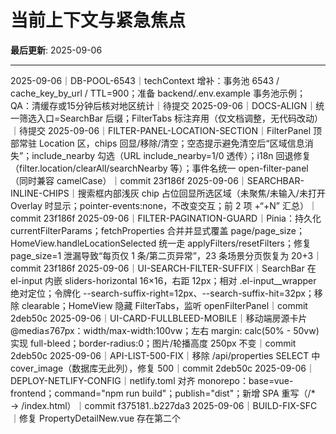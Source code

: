 # 当前上下文与紧急焦点

**最后更新**: 2025-09-06

---
 
2025-09-06｜DB-POOL-6543｜techContext 增补：事务池 6543 / cache_key_by_url / TTL=900；准备 backend/.env.example 事务池示例；QA：清缓存或15分钟后核对地区统计｜待提交
2025-09-06｜DOCS-ALIGN｜统一筛选入口=SearchBar 后缀；FilterTabs 标注弃用（仅文档调整，无代码改动）｜待提交
2025-09-06｜FILTER-PANEL-LOCATION-SECTION｜FilterPanel 顶部常驻 Location 区，chips 回显/移除/清空；空态提示避免清空后“区域信息消失”；include_nearby 勾选（URL include_nearby=1/0 透传）；i18n 回退修复（filter.location/clearAll/searchNearby 等）；事件名统一 open-filter-panel（同时兼容 camelCase）｜commit 23f186f
2025-09-06｜SEARCHBAR-INLINE-CHIPS｜搜索框内部浅灰 chip 占位回显所选区域（未聚焦/未输入/未打开 Overlay 时显示；pointer-events:none，不改变交互；前 2 项 +“+N” 汇总）｜commit 23f186f
2025-09-06｜FILTER-PAGINATION-GUARD｜Pinia：持久化 currentFilterParams；fetchProperties 合并并显式覆盖 page/page_size；HomeView.handleLocationSelected 统一走 applyFilters/resetFilters；修复 page_size=1 泄漏导致“每页仅 1 条/第二页异常”，23 条场景分页恢复为 20+3｜commit 23f186f
2025-09-06｜UI-SEARCH-FILTER-SUFFIX｜SearchBar 在 el-input 内嵌 sliders-horizontal 16×16，右距 12px；相对 .el-input__wrapper 绝对定位；令牌化 --search-suffix-right=12px、--search-suffix-hit=32px；移除 clearable；HomeView 隐藏 FilterTabs，监听 openFilterPanel｜commit 2deb50c
2025-09-06｜UI-CARD-FULLBLEED-MOBILE｜移动端房源卡片 @media≤767px：width/max-width:100vw；左右 margin: calc(50% - 50vw) 实现 full-bleed；border-radius:0；图片/轮播高度 250px 不变｜commit 2deb50c
2025-09-06｜API-LIST-500-FIX｜移除 /api/properties SELECT 中 cover_image（数据库无此列），修复 500｜commit 2deb50c
2025-09-06｜DEPLOY-NETLIFY-CONFIG｜netlify.toml 对齐 monorepo：base=vue-frontend；command="npm run build"；publish="dist"；新增 SPA 重写（/* → /index.html）｜commit f375181..b227da3
2025-09-06｜BUILD-FIX-SFC｜修复 PropertyDetailNew.vue 存在第二个 <template> 导致 Vite 构建失败；删除冗余模板块，保持单模板规范｜commit f375181..b227da3
2025-09-06｜UI-ICON-LIB｜恢复详情页 lucide-vue-next 图标库，新增依赖；移除临时 Element Plus 图标替换，维持全站图标一致性｜commit f375181..b227da3

2025-09-05｜PATCH-FILTER-MIN｜移除筛选失败时的本地回退递归；统一计数入口为 store.getFilteredCount；不改后端契约；影响文件 FilterPanel.vue / stores/properties.js｜commit 504304d（range dc68225..504304d）
2025-09-05｜DOC-FILTER-PLAN｜新增 docs/filter-upgrade-plan.md：筛选功能与面板升级技术方案；仅文档，无代码改动
2025-09-05｜DOCS-ALIGN｜对齐 Memory Bank：更新 /api/directions 为“后端 Google Directions（生产）+ Haversine 回退”，统一详情缓存 30min；纯文档，无代码改动
2025-09-05｜UI-PILL-COUNTER｜复刻图片计数器样式（min-width 118px、22×22 徽标、two-digits 胶囊、tabular-nums），模板支持 99+；纯样式与模板微调
2025-09-05｜API-CLEANUP｜移除 api.js 未使用的本地通勤估算函数（calculateDistance/estimateCommute/parseCoordinates），消除 ESLint 警告；统一依赖后端 Google Directions
2025-09-05｜DOCS-ALIGN-FINAL｜对齐通勤策略“后端 Google Directions（生产）+ Haversine 回退；前端无本地估算”，去重 systemPatterns，更新 INDEX 与 .clinerules（协作流程第8节）；纯文档与规则，零逻辑改动
2025-09-05｜FILTER-EXPERIENCE-STACK｜V1→V2 参数映射兼容层（开关 enableFilterV2= false 默认关闭）、错误 Toast（快速失败、无本地估算）、URL Query 同步（读写、刷新/直链可复现）、FilterPanel 文案 i18n 抽离（轻量 $t，默认 zh-CN）、postcodes 前端区分 suburbs/postcodes 并透传、mounted 期 propertiesStore 作用域修复、性能埋点（>800ms 警告）；影响文件：src/stores/properties.js / src/components/FilterPanel.vue / src/i18n/index.js / src/main.js｜commit d78d6def
2025-09-05｜UI-FILTER-ENTRY-UNIFY｜PC/移动端统一仅保留“筛选”入口；FilterTabs 隐藏所有下拉，仅作触发器；撤回 SearchBar 移动端“筛选”按钮；HomeView 统一绑定 toggleFullPanel ↔ FilterPanel v-model；保留步长=50、车位 any/1/2/3+、'0'→Any 兼容｜commit 6926962（文件：FilterTabs.vue / SearchBar.vue / HomeView.vue）

## 当前项目运行状态

### 服务状态

- ✅ Vue前端: `http://localhost:5173` - 虚拟DOM + 响应式系统
- ✅ Python后端: `http://localhost:8000` - FastAPI + GraphQL
- ✅ 数据库连接: 正常
- ✅ 后端API密钥: `GOOGLE_MAPS_API_KEY` 已在 `.env` 文件中正确配置 (2025-09-04)
- ✅ **通勤时间计算**: P0/P1 修复已于 2025-09-04 验证通过，前端正确调用后端 API。

---

## 当前无阻塞问题

所有核心功能均按预期运行。

---

## 下一步行动 (Next Action)

1. 用户筛选体验优化，参考 zillow 的桌面PC 端

### 计划中（未来开始，非优先）

1. **[国际化] 引入i18n框架**: 集成 `vue-i18n`，并将 `ProfileView.vue` 和 `PropertyDetail.vue` 中的硬编码中文抽离。
2. **[组件化] 抽象核心组件**: 将 `PropertyCard.vue` 中的按钮、标签等元素抽象为可复用的基础组件。
3. **[样式] 统一设计令牌使用（已完成 2025-09-03）**: 已集中改造 `PropertyDetail.vue`，将关键硬编码颜色/边框/过渡替换为全局 tokens（`var(--color-text-*)`, `var(--color-border-default)` 等），并将页面背景统一为 `var(--color-bg-page)`；全局 `src/style.css` 补齐详情页引用但缺失的设计令牌（如 `--space-*`, `--bg-*`, `--shadow-xs` 等），统一 ≥1200px 下容器宽度与左右 32px 内边距。

---

## 开发提醒

### 代码质量

- **注释规范**: 遵循CODE_COMMENT_RULES.md - 只解释原因，不解释结果
- **文档维护**: 每次主要变更后更新相关 memory-bank 文件
- **API接口**: 参考API_ENDPOINTS.md确认接口格式和字段名称

### 调试套件

- **终端测试**: 使用 `curl` 检查API端点和响应格式
- **浏览器工具**: 使用Vue DevTools检查Pinia状态和组件渲染
- **数据库检查**: 使用postgresql控制台验证查询性能
- **缓存控制**: 测试环境可调用 `/api/cache/invalidate` 进行选择性失效（仅测试/管理员上下文启用）
